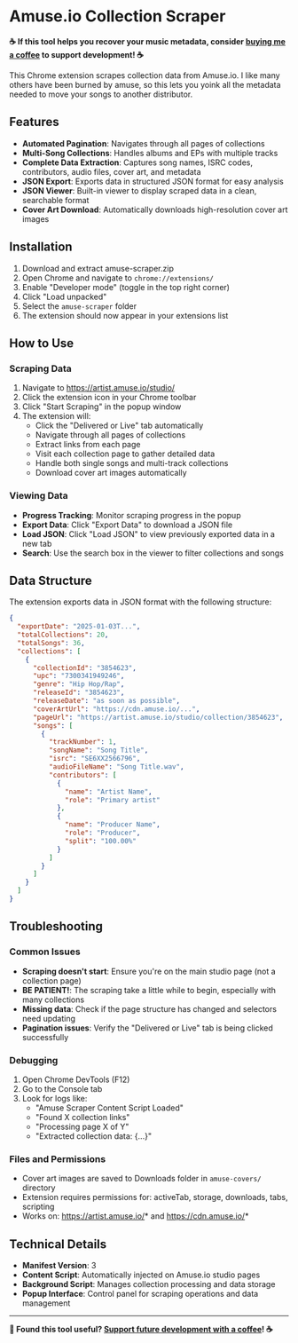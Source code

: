 # Amuse.io Collection Scraper

**☕ If this tool helps you recover your music metadata, consider [buying me a coffee](https://ko-fi.com/sdemi) to support development! ☕**

This Chrome extension scrapes collection data from Amuse.io. I like many others have been burned by amuse, so this lets you yoink all the metadata needed to move your songs to another distributor.

## Features

- **Automated Pagination**: Navigates through all pages of collections
- **Multi-Song Collections**: Handles albums and EPs with multiple tracks
- **Complete Data Extraction**: Captures song names, ISRC codes, contributors, audio files, cover art, and metadata
- **JSON Export**: Exports data in structured JSON format for easy analysis
- **JSON Viewer**: Built-in viewer to display scraped data in a clean, searchable format
- **Cover Art Download**: Automatically downloads high-resolution cover art images

## Installation
1. Download and extract amuse-scraper.zip
2. Open Chrome and navigate to `chrome://extensions/`
3. Enable "Developer mode" (toggle in the top right corner)
4. Click "Load unpacked"
5. Select the `amuse-scraper` folder
6. The extension should now appear in your extensions list

## How to Use

### Scraping Data
1. Navigate to https://artist.amuse.io/studio/
2. Click the extension icon in your Chrome toolbar
3. Click "Start Scraping" in the popup window
4. The extension will:
   - Click the "Delivered or Live" tab automatically
   - Navigate through all pages of collections
   - Extract links from each page
   - Visit each collection page to gather detailed data
   - Handle both single songs and multi-track collections
   - Download cover art images automatically

### Viewing Data
- **Progress Tracking**: Monitor scraping progress in the popup
- **Export Data**: Click "Export Data" to download a JSON file
- **Load JSON**: Click "Load JSON" to view previously exported data in a new tab
- **Search**: Use the search box in the viewer to filter collections and songs

## Data Structure

The extension exports data in JSON format with the following structure:

```json
{
  "exportDate": "2025-01-03T...",
  "totalCollections": 20,
  "totalSongs": 36,
  "collections": [
    {
      "collectionId": "3854623",
      "upc": "7300341949246",
      "genre": "Hip Hop/Rap",
      "releaseId": "3854623",
      "releaseDate": "as soon as possible",
      "coverArtUrl": "https://cdn.amuse.io/...",
      "pageUrl": "https://artist.amuse.io/studio/collection/3854623",
      "songs": [
        {
          "trackNumber": 1,
          "songName": "Song Title",
          "isrc": "SE6XX2566796",
          "audioFileName": "Song Title.wav",
          "contributors": [
            {
              "name": "Artist Name",
              "role": "Primary artist"
            },
            {
              "name": "Producer Name",
              "role": "Producer",
              "split": "100.00%"
            }
          ]
        }
      ]
    }
  ]
}
```

## Troubleshooting

### Common Issues
- **Scraping doesn't start**: Ensure you're on the main studio page (not a collection page)
- **BE PATIENT!**: The scraping take a little while to begin, especially with many collections
- **Missing data**: Check if the page structure has changed and selectors need updating
- **Pagination issues**: Verify the "Delivered or Live" tab is being clicked successfully

### Debugging
1. Open Chrome DevTools (F12)
2. Go to the Console tab
3. Look for logs like:
   - "Amuse Scraper Content Script Loaded"
   - "Found X collection links"
   - "Processing page X of Y"
   - "Extracted collection data: {...}"

### Files and Permissions
- Cover art images are saved to Downloads folder in `amuse-covers/` directory
- Extension requires permissions for: activeTab, storage, downloads, tabs, scripting
- Works on: https://artist.amuse.io/* and https://cdn.amuse.io/*

## Technical Details

- **Manifest Version**: 3
- **Content Script**: Automatically injected on Amuse.io studio pages
- **Background Script**: Manages collection processing and data storage
- **Popup Interface**: Control panel for scraping operations and data management

---

**💖 Found this tool useful? [Support future development with a coffee](https://ko-fi.com/sdemi)! ☕**